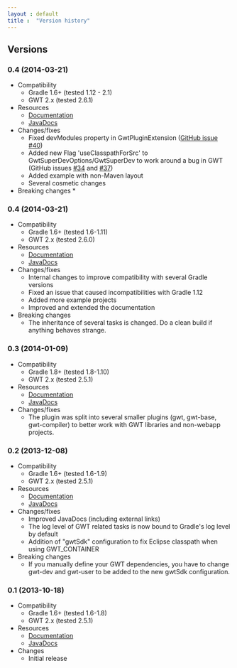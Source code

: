 ```yaml
---
layout : default
title :  "Version history"
---
```


## Versions

### 0.4 (2014-03-21)

* Compatibility
    * Gradle 1.6+ (tested 1.12 - 2.1)
    * GWT 2.x (tested 2.6.1)
* Resources
    * [Documentation](doc/0.5/)
    * [JavaDocs](doc/0.5/javadoc/)
* Changes/fixes
    * Fixed devModules property in GwtPluginExtension ([GitHub issue #40](https://github.com/steffenschaefer/gwt-gradle-plugin/issues/40))
    * Added new Flag 'useClasspathForSrc' to GwtSuperDevOptions/GwtSuperDev to work around a bug in GWT (GitHub issues [#34](https://github.com/steffenschaefer/gwt-gradle-plugin/issues/34) and [#37](https://github.com/steffenschaefer/gwt-gradle-plugin/issues/37))
    * Added example with non-Maven layout
    * Several cosmetic changes
* Breaking changes
    * 

### 0.4 (2014-03-21)

* Compatibility
    * Gradle 1.6+ (tested 1.6-1.11)
    * GWT 2.x (tested 2.6.0)
* Resources
    * [Documentation](doc/0.4/)
    * [JavaDocs](doc/0.4/javadoc/)
* Changes/fixes
    * Internal changes to improve compatibility with several Gradle versions
    * Fixed an issue that caused incompatibilities with Gradle 1.12
    * Added more example projects
    * Improved and extended the documentation
* Breaking changes
    * The inheritance of several tasks is changed. Do a clean build if anything behaves strange.

### 0.3 (2014-01-09)

* Compatibility
    * Gradle 1.8+ (tested 1.8-1.10)
    * GWT 2.x (tested 2.5.1)
* Resources
    * [Documentation](doc/0.3/)
    * [JavaDocs](doc/0.3/javadoc/)
* Changes/fixes
    * The plugin was split into several smaller plugins (gwt, gwt-base, gwt-compiler) to better work with GWT libraries and non-webapp projects.

### 0.2 (2013-12-08)

* Compatibility
    * Gradle 1.6+ (tested 1.6-1.9)
    * GWT 2.x (tested 2.5.1)
* Resources
    * [Documentation](doc/0.2/)
    * [JavaDocs](doc/0.2/javadoc/)
* Changes/fixes
    * Improved JavaDocs (including external links)
    * The log level of GWT related tasks is now bound to Gradle's log level by default
    * Addition of "gwtSdk" configuration to fix Eclipse classpath when using GWT_CONTAINER
* Breaking changes
    * If you manually define your GWT dependencies, you have to change gwt-dev and gwt-user to be added to the new gwtSdk configuration.

### 0.1 (2013-10-18)

* Compatibility
    * Gradle 1.6+ (tested 1.6-1.8)
    * GWT 2.x (tested 2.5.1)
* Resources
    * [Documentation](doc/0.1/)
    * [JavaDocs](doc/0.1/javadoc/)
* Changes
    * Initial release
